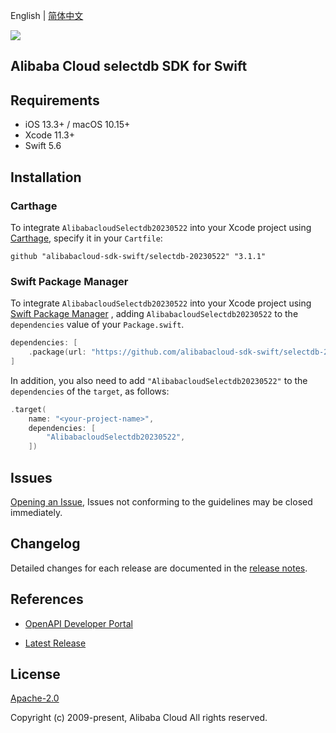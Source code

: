 English | [简体中文](README-CN.md)

![](https://aliyunsdk-pages.alicdn.com/icons/AlibabaCloud.svg)

## Alibaba Cloud selectdb SDK for Swift

## Requirements

- iOS 13.3+ / macOS 10.15+
- Xcode 11.3+
- Swift 5.6

## Installation

### Carthage

To integrate `AlibabacloudSelectdb20230522` into your Xcode project using [Carthage](https://github.com/Carthage/Carthage), specify it in your `Cartfile`:

```ogdl
github "alibabacloud-sdk-swift/selectdb-20230522" "3.1.1"
```

### Swift Package Manager

To integrate `AlibabacloudSelectdb20230522` into your Xcode project using [Swift Package Manager](https://swift.org/package-manager/) , adding `AlibabacloudSelectdb20230522` to the `dependencies` value of your `Package.swift`.

```swift
dependencies: [
    .package(url: "https://github.com/alibabacloud-sdk-swift/selectdb-20230522.git", from: "3.1.1")
]
```

In addition, you also need to add `"AlibabacloudSelectdb20230522"` to the `dependencies` of the `target`, as follows:

```swift
.target(
    name: "<your-project-name>",
    dependencies: [
        "AlibabacloudSelectdb20230522",
    ])
```

## Issues

[Opening an Issue](https://github.com/alibabacloud-sdk-swift/selectdb-20230522/issues/new), Issues not conforming to the guidelines may be closed immediately.

## Changelog

Detailed changes for each release are documented in the [release notes](./ChangeLog.txt).

## References

* [OpenAPI Developer Portal](https://next.api.alibabacloud.com/home)
- [Latest Release](https://github.com/alibabacloud-sdk-swift/selectdb-20230522)

## License

[Apache-2.0](http://www.apache.org/licenses/LICENSE-2.0)

Copyright (c) 2009-present, Alibaba Cloud All rights reserved.
